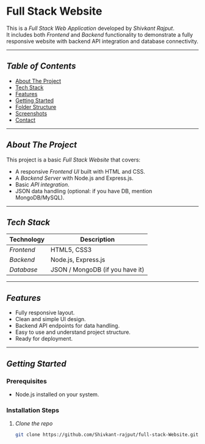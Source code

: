 # Full Stack Website

This is a *Full Stack Web Application* developed by *Shivkant Rajput*.  
It includes both *Frontend* and *Backend* functionality to demonstrate a fully responsive website with backend API integration and database connectivity.

---

## *Table of Contents*

- [About The Project](#about-the-project)
- [Tech Stack](#tech-stack)
- [Features](#features)
- [Getting Started](#getting-started)
- [Folder Structure](#folder-structure)
- [Screenshots](#screenshots)
- [Contact](#contact)

---

## *About The Project*

This project is a basic *Full Stack Website* that covers:
- A responsive *Frontend UI* built with HTML and CSS.
- A *Backend Server* with Node.js and Express.js.
- Basic *API integration*.
- JSON data handling (optional: if you have DB, mention MongoDB/MySQL).

---

## *Tech Stack*

| Technology     | Description          |
|----------------|----------------------|
| *Frontend*   | HTML5, CSS3          |
| *Backend*    | Node.js, Express.js  |
| *Database*   | JSON / MongoDB (if you have it) |

---

## *Features*

- Fully responsive layout.
- Clean and simple UI design.
- Backend API endpoints for data handling.
- Easy to use and understand project structure.
- Ready for deployment.

---

## *Getting Started*

### Prerequisites
- Node.js installed on your system.

### Installation Steps

1. *Clone the repo*
   ```bash
   git clone https://github.com/Shivkant-rajput/full-stack-Website.git
